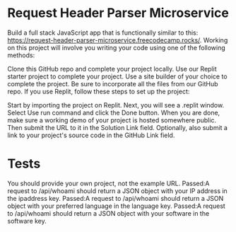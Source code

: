 # Request Header Parser Microservice

Build a full stack JavaScript app that is functionally similar to this: https://request-header-parser-microservice.freecodecamp.rocks/. Working on this project will involve you writing your code using one of the following methods:

Clone this GitHub repo and complete your project locally.
Use our Replit starter project to complete your project.
Use a site builder of your choice to complete the project. Be sure to incorporate all the files from our GitHub repo.
If you use Replit, follow these steps to set up the project:

Start by importing the project on Replit.
Next, you will see a .replit window.
Select Use run command and click the Done button.
When you are done, make sure a working demo of your project is hosted somewhere public. Then submit the URL to it in the Solution Link field. Optionally, also submit a link to your project's source code in the GitHub Link field.

# Tests
You should provide your own project, not the example URL.
Passed:A request to /api/whoami should return a JSON object with your IP address in the ipaddress key.
Passed:A request to /api/whoami should return a JSON object with your preferred language in the language key.
Passed:A request to /api/whoami should return a JSON object with your software in the software key.
